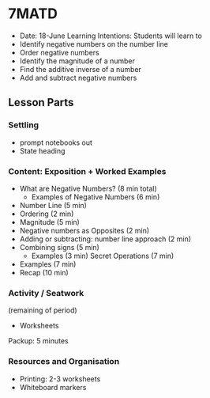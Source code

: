 # 7MATD
* Date: 18-June
Learning Intentions: Students will learn to
* Identify negative numbers on the number line
* Order negative numbers
* Identify the magnitude of a number
* Find the additive inverse of a number
* Add and subtract negative numbers


## Lesson Parts
### Settling
* prompt notebooks out
* State heading

### Content: Exposition + Worked Examples
* What are Negative Numbers? (8 min total)
	* Examples of Negative Numbers (6 min)
* Number Line (5 min)
* Ordering (2 min)
* Magnitude (5 min)
* Negative numbers as Opposites (2 min)
* Adding or subtracting: number line approach (2 min)
* Combining signs (5 min)
	* Examples (3 min)
Secret Operations (7 min)
* Examples (7 min)
* Recap (10 min)

### Activity / Seatwork
(remaining of period)
* Worksheets

Packup: 5 minutes

### Resources and Organisation
* Printing: 2-3 worksheets
* Whiteboard markers
